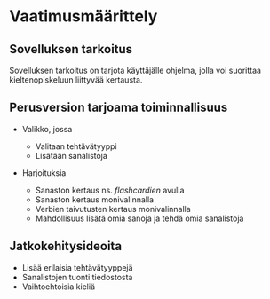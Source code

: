 # Vaatimusmäärittely

## Sovelluksen tarkoitus

Sovelluksen tarkoitus on tarjota käyttäjälle ohjelma, jolla voi suorittaa kieltenopiskeluun liittyvää kertausta.

## Perusversion tarjoama toiminnallisuus

- Valikko, jossa
  - Valitaan tehtävätyyppi
  - Lisätään sanalistoja

- Harjoituksia
  - Sanaston kertaus ns. *flashcardien* avulla
  - Sanaston kertaus monivalinnalla
  - Verbien taivutusten kertaus monivalinnalla
  - Mahdollisuus lisätä omia sanoja ja tehdä omia sanalistoja
  
## Jatkokehitysideoita

- Lisää erilaisia tehtävätyyppejä
- Sanalistojen tuonti tiedostosta
- Vaihtoehtoisia kieliä
